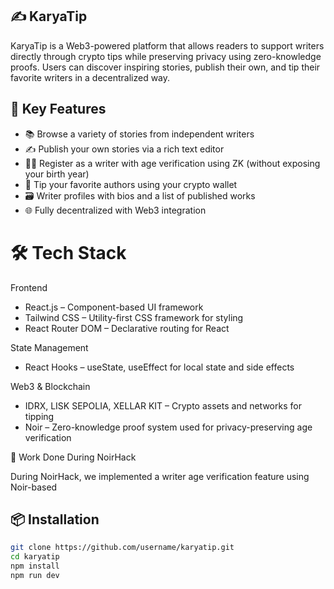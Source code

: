 ## ✍️ KaryaTip

KaryaTip is a Web3-powered platform that allows readers to support writers directly through crypto tips while preserving privacy using zero-knowledge proofs. Users can discover inspiring stories, publish their own, and tip their favorite writers in a decentralized way.

## 🚀 Key Features

* 📚 Browse a variety of stories from independent writers
* ✍️ Publish your own stories via a rich text editor
* 🧑‍💼 Register as a writer with age verification using ZK (without exposing your birth year)
* 💸 Tip your favorite authors using your crypto wallet
* 🗃️ Writer profiles with bios and a list of published works
* 🌐 Fully decentralized with Web3 integration

# 🛠️ Tech Stack

Frontend

* React.js – Component-based UI framework
* Tailwind CSS – Utility-first CSS framework for styling
* React Router DOM – Declarative routing for React
  
State Management

* React Hooks – useState, useEffect for local state and side effects
  
Web3 & Blockchain

* IDRX, LISK SEPOLIA, XELLAR KIT – Crypto assets and networks for tipping
* Noir – Zero-knowledge proof system used for privacy-preserving age verification


🧠 Work Done During NoirHack

During NoirHack, we implemented a writer age verification feature using Noir-based

## 📦 Installation

```bash
git clone https://github.com/username/karyatip.git
cd karyatip
npm install
npm run dev
